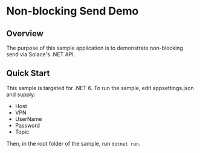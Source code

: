 # Non-blocking Send Demo

## Overview
The purpose of this sample application is to demonstrate non-blocking send via Solace's .NET API.

## Quick Start
This sample is targeted for .NET 6.  To run the sample, edit appsettings.json and supply:

- Host
- VPN
- UserName
- Password
- Topic

Then, in the root folder of the sample, run `dotnet run`.